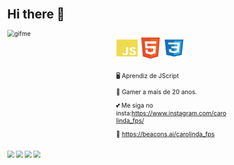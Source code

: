 # Hi there 👋

<img align="left" alt="gifme" src="https://i.picasion.com/pic92/078b08ff2b302802777627bcaa932d20.gif" width="250" height="250" border="0" alt="https://picasion.com/" /></a>
</div>

  <div style="display: inline_block"><br>
  <img align="center" height="40" width="50" src="https://raw.githubusercontent.com/devicons/devicon/master/icons/javascript/javascript-plain.svg">
   <img align="center" eight="40" width="50" src="https://raw.githubusercontent.com/devicons/devicon/master/icons/html5/html5-original.svg">
  <img align="center" height="40" width="50" src="https://raw.githubusercontent.com/devicons/devicon/master/icons/css3/css3-original.svg">
  
  ##

  🖥️ Aprendiz de JScript 

  👾 Gamer a mais de 20 anos.

  💕 Me siga no insta:https://www.instagram.com/carolinda_fps/

  🥓 https://beacons.ai/carolinda_fps
  ##
  
  <div>
  <a href="https://instagram.com/carolinda_fps" target="_blank"><img src="https://img.shields.io/badge/-Instagram-%23E4405F?style=for-the-badge&logo=instagram&logoColor=white" target="_blank"></a>
 	<a href="https://www.twitch.tv/carolindafps_" target="_blank"><img src="https://img.shields.io/badge/Twitch-9146FF?style=for-the-badge&logo=twitch&logoColor=white" target="_blank"></a>
  <a href = "mailto:carolindamotta20@gmail.com"><img src="https://img.shields.io/badge/-Gmail-%23333?style=for-the-badge&logo=gmail&logoColor=white" target="_blank"></a>
  <a href="https://www.linkedin.com/in/rafaella-ballerini-45875016a" target="_blank"><img src="https://img.shields.io/badge/-LinkedIn-%230077B5?style=for-the-badge&logo=linkedin&logoColor=white" target="_blank">
  </div>

